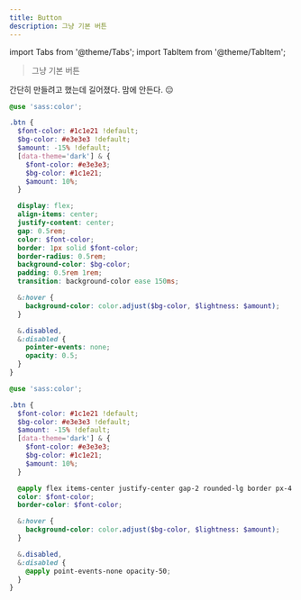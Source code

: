 ```yaml
---
title: Button
description: 그냥 기본 버튼
---
```


import Tabs from '@theme/Tabs';
import TabItem from '@theme/TabItem';

> 그냥 기본 버튼

간단히 만들려고 했는데 길어졌다. 맘에 안든다. 😑

<Tabs>
<TabItem value="scss" label="scss" default>

```scss
@use 'sass:color';

.btn {
  $font-color: #1c1e21 !default;
  $bg-color: #e3e3e3 !default;
  $amount: -15% !default;
  [data-theme='dark'] & {
    $font-color: #e3e3e3;
    $bg-color: #1c1e21;
    $amount: 10%;
  }

  display: flex;
  align-items: center;
  justify-content: center;
  gap: 0.5rem;
  color: $font-color;
  border: 1px solid $font-color;
  border-radius: 0.5rem;
  background-color: $bg-color;
  padding: 0.5rem 1rem;
  transition: background-color ease 150ms;

  &:hover {
    background-color: color.adjust($bg-color, $lightness: $amount);
  }

  &.disabled,
  &:disabled {
    pointer-events: none;
    opacity: 0.5;
  }
}
```

</TabItem>
<TabItem value="tailwind" label="tailwind">

```scss
@use 'sass:color';

.btn {
  $font-color: #1c1e21 !default;
  $bg-color: #e3e3e3 !default;
  $amount: -15% !default;
  [data-theme='dark'] & {
    $font-color: #e3e3e3;
    $bg-color: #1c1e21;
    $amount: 10%;
  }

  @apply flex items-center justify-center gap-2 rounded-lg border px-4 py-2 transition-color;
  color: $font-color;
  border-color: $font-color;

  &:hover {
    background-color: color.adjust($bg-color, $lightness: $amount);
  }

  &.disabled,
  &:disabled {
    @apply point-events-none opacity-50;
  }
}
```

</TabItem>
</Tabs>
